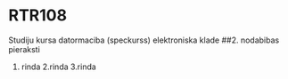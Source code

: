 
# RTR108
Studiju kursa datormaciba (speckurss) elektroniska klade
##2. nodabibas pieraksti
1. rinda
2.rinda
3.rinda
